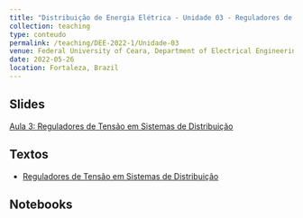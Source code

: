 ```yaml
---
title: "Distribuição de Energia Elétrica - Unidade 03 - Reguladores de Tensão"
collection: teaching
type: conteudo
permalink: /teaching/DEE-2022-1/Unidade-03
venue: Federal University of Ceara, Department of Electrical Engineering
date: 2022-05-26
location: Fortaleza, Brazil
---
```


## Slides
[Aula 3: Reguladores de Tensão em Sistemas de Distribuição](https://drive.google.com/file/d/14YXkMPtcqV_TlabtWEQ8ryOrifMu68q1/view?usp=sharing)

## Textos
- [Reguladores de Tensão em Sistemas de Distribuição](https://drive.google.com/file/d/1-xeQLsq9BEvPizD9yFPpleEIhWUI5x0K/view?usp=sharing)


## Notebooks


